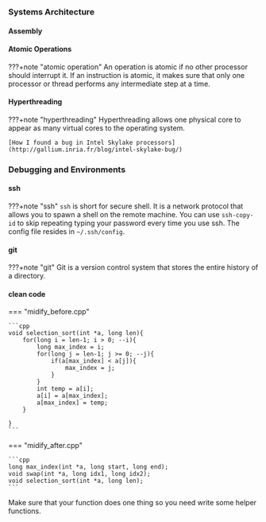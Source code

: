 ### Systems Architecture

#### Assembly 


#### Atomic Operations

???+note "atomic operation"
    An operation is atomic if no other processor should interrupt it. If an instruction is atomic, it makes sure that only one processor or thread performs any intermediate step at a time. 


#### Hyperthreading

???+note "hyperthreading"
    Hyperthreading allows one physical core to appear as many virtual cores to the operating system.  

    [How I found a bug in Intel Skylake processors](http://gallium.inria.fr/blog/intel-skylake-bug/)



### Debugging and Environments

#### ssh

???+note "ssh"
    `ssh` is short for secure shell. It is a network protocol that allows you to spawn a shell on the remote machine. You can use `ssh-copy-id` to skip repeating typing your password every time you use ssh. The config file resides in `~/.ssh/config`. 

#### git

???+note "git"
    Git is a version control system that stores the entire history of a directory. 

#### clean code


=== "midify_before.cpp"

    ```cpp
    void selection_sort(int *a, long len){
        for(long i = len-1; i > 0; --i){
            long max_index = i;
            for(long j = len-1; j >= 0; --j){
                if(a[max_index] < a[j]){
                    max_index = j;
                }
            }
            int temp = a[i];
            a[i] = a[max_index];
            a[max_index] = temp;
        }

    }
    ```

=== "midify_after.cpp"

    ```cpp
    long max_index(int *a, long start, long end);
    void swap(int *a, long idx1, long idx2);
    void selection_sort(int *a, long len);
    ```
Make sure that your function does one thing so you need write some helper functions.




